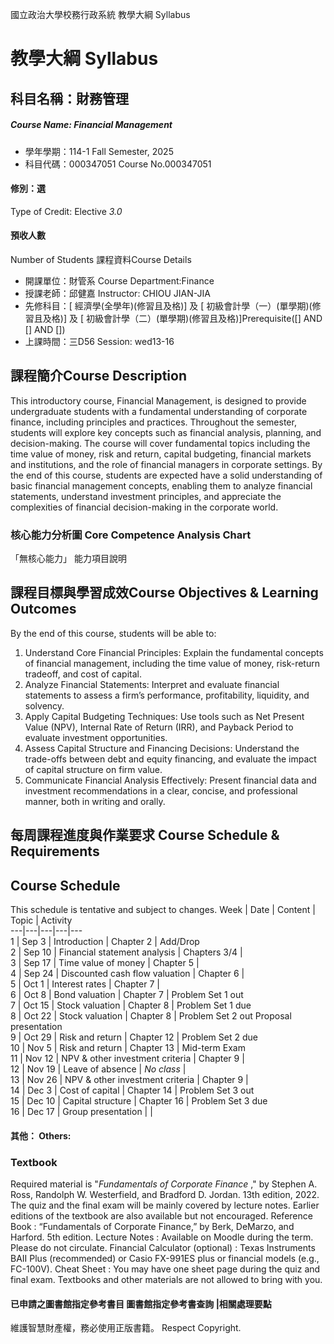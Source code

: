 國立政治大學校務行政系統 教學大綱 Syllabus
# 教學大綱 Syllabus
##  科目名稱：財務管理
#####  Course Name: Financial Management
  * 學年學期：114-1 Fall Semester, 2025 
  * 科目代碼：000347051 Course No.000347051
#### 修別：選
Type of Credit: Elective 
_3.0_
#### 預收人數
Number of Students
課程資料Course Details
  * 開課單位：財管系 Course Department:Finance 
  * 授課老師：邱健嘉 Instructor: CHIOU JIAN-JIA 
  * 先修科目：[ 經濟學(全學年)(修習且及格)] 及 [ 初級會計學（一）(單學期)(修習且及格)] 及 [ 初級會計學（二）(單學期)(修習且及格)]Prerequisite([] AND [] AND [])
  * 上課時間：三D56 Session: wed13-16
##  課程簡介Course Description
This introductory course, Financial Management, is designed to provide undergraduate students with a fundamental understanding of corporate finance, including principles and practices.
Throughout the semester, students will explore key concepts such as financial analysis, planning, and decision-making. The course will cover fundamental topics including the time value of money, risk and return, capital budgeting, financial markets and institutions, and the role of financial managers in corporate settings.
By the end of this course, students are expected have a solid understanding of basic financial management concepts, enabling them to analyze financial statements, understand investment principles, and appreciate the complexities of financial decision-making in the corporate world.
###  核心能力分析圖 Core Competence Analysis Chart
「無核心能力」 
能力項目說明
##  課程目標與學習成效Course Objectives & Learning Outcomes 
By the end of this course, students will be able to:
  1. Understand Core Financial Principles: Explain the fundamental concepts of financial management, including the time value of money, risk-return tradeoff, and cost of capital.
  2. Analyze Financial Statements: Interpret and evaluate financial statements to assess a firm’s performance, profitability, liquidity, and solvency.
  3. Apply Capital Budgeting Techniques: Use tools such as Net Present Value (NPV), Internal Rate of Return (IRR), and Payback Period to evaluate investment opportunities.
  4. Assess Capital Structure and Financing Decisions: Understand the trade-offs between debt and equity financing, and evaluate the impact of capital structure on firm value.
  5. Communicate Financial Analysis Effectively: Present financial data and investment recommendations in a clear, concise, and professional manner, both in writing and orally.
##  每周課程進度與作業要求 Course Schedule & Requirements
## Course Schedule
This schedule is tentative and subject to changes.
Week |  Date |  Content |  Topic |  Activity  
---|---|---|---|---  
1 |  Sep 3 |  Introduction |  Chapter 2 |  Add/Drop  
2 |  Sep 10 |  Financial statement analysis |  Chapters 3/4 |   
3 |  Sep 17 |  Time value of money |  Chapter 5 |   
4 |  Sep 24 |  Discounted cash flow valuation |  Chapter 6 |   
5 |  Oct 1 |  Interest rates |  Chapter 7 |   
6 |  Oct 8 |  Bond valuation |  Chapter 7 |  Problem Set 1 out  
7 |  Oct 15 |  Stock valuation |  Chapter 8 |  Problem Set 1 due  
8 |  Oct 22 |  Stock valuation |  Chapter 8 |  Problem Set 2 out Proposal presentation  
9 |  Oct 29 |  Risk and return |  Chapter 12 |  Problem Set 2 due  
10 |  Nov 5 |  Risk and return |  Chapter 13 |  Mid-term Exam  
11 |  Nov 12 |  NPV & other investment criteria |  Chapter 9 |   
12 |  Nov 19 |  Leave of absence |  _No class_ |   
13 |  Nov 26 |  NPV & other investment criteria |  Chapter 9 |   
14 |  Dec 3 |  Cost of capital |  Chapter 14 |  Problem Set 3 out  
15 |  Dec 10 |  Capital structure |  Chapter 16 |  Problem Set 3 due  
16 |  Dec 17 |  Group presentation |  |   
####  其他： Others:
### Textbook
Required material is "_Fundamentals of Corporate Finance_ ," by Stephen A. Ross, Randolph W. Westerfield, and Bradford D. Jordan. 13th edition, 2022.
The quiz and the final exam will be mainly covered by lecture notes. Earlier editions of the textbook are also available but not encouraged.
Reference Book : “Fundamentals of Corporate Finance,” by Berk, DeMarzo, and Harford. 5th edition.
Lecture Notes : Available on Moodle during the term. Please do not circulate.
Financial Calculator (optional) : Texas Instruments BAII Plus (recommended) or Casio FX-991ES plus or financial models (e.g., FC-100V).
Cheat Sheet : You may have one sheet page during the quiz and final exam. Textbooks and other materials are not allowed to bring with you.
####  已申請之圖書館指定參考書目  圖書館指定參考書查詢 |相關處理要點
維護智慧財產權，務必使用正版書籍。 Respect Copyright.